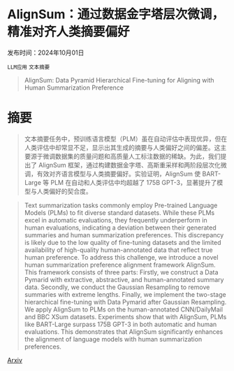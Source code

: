 # AlignSum：通过数据金字塔层次微调，精准对齐人类摘要偏好

发布时间：2024年10月01日

`LLM应用` `文本摘要`

> AlignSum: Data Pyramid Hierarchical Fine-tuning for Aligning with Human Summarization Preference

# 摘要

> 文本摘要任务中，预训练语言模型（PLM）虽在自动评估中表现优异，但在人类评估中却常显不足，显示出其生成的摘要与人类偏好之间的偏差。这主要源于微调数据集的质量问题和高质量人工标注数据的稀缺。为此，我们提出了 AlignSum 框架，通过构建数据金字塔、高斯重采样和两阶段层次化微调，有效对齐语言模型与人类摘要偏好。实验证明，AlignSum 使 BART-Large 等 PLM 在自动和人类评估中均超越了 175B GPT-3，显著提升了模型与人类偏好的契合度。

> Text summarization tasks commonly employ Pre-trained Language Models (PLMs) to fit diverse standard datasets. While these PLMs excel in automatic evaluations, they frequently underperform in human evaluations, indicating a deviation between their generated summaries and human summarization preferences. This discrepancy is likely due to the low quality of fine-tuning datasets and the limited availability of high-quality human-annotated data that reflect true human preference. To address this challenge, we introduce a novel human summarization preference alignment framework AlignSum. This framework consists of three parts: Firstly, we construct a Data Pymarid with extractive, abstractive, and human-annotated summary data. Secondly, we conduct the Gaussian Resampling to remove summaries with extreme lengths. Finally, we implement the two-stage hierarchical fine-tuning with Data Pymarid after Gaussian Resampling. We apply AlignSum to PLMs on the human-annotated CNN/DailyMail and BBC XSum datasets. Experiments show that with AlignSum, PLMs like BART-Large surpass 175B GPT-3 in both automatic and human evaluations. This demonstrates that AlignSum significantly enhances the alignment of language models with human summarization preferences.

[Arxiv](https://arxiv.org/abs/2410.00409)